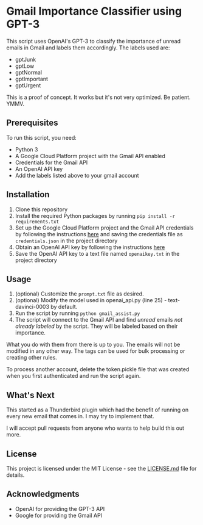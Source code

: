 # Gmail Importance Classifier using GPT-3

This script uses OpenAI's GPT-3 to classify the importance of unread emails in Gmail and labels them accordingly. The labels used are:

- gptJunk
- gptLow
- gptNormal 
- gptImportant
- gptUrgent 

This is a proof of concept. It works but it's not very optimized. Be patient. YMMV. 

## Prerequisites

To run this script, you need:
- Python 3
- A Google Cloud Platform project with the Gmail API enabled
- Credentials for the Gmail API
- An OpenAI API key
- Add the labels listed above to your gmail account

## Installation

1. Clone this repository
2. Install the required Python packages by running `pip install -r requirements.txt`
3. Set up the Google Cloud Platform project and the Gmail API credentials by following the instructions [here](https://developers.google.com/gmail/api/quickstart/python) and saving the credentials file as `credentials.json` in the project directory
4. Obtain an OpenAI API key by following the instructions [here](https://beta.openai.com/docs/quickstart)
5. Save the OpenAI API key to a text file named `openaikey.txt` in the project directory

## Usage

1. (optional) Customize the `prompt.txt` file as desired.
2. (optional) Modify the model used in openai_api.py (line 25) - text-davinci-0003 by default.
2. Run the script by running `python gmail_assist.py`
3. The script will connect to the Gmail API and find *unread* emails *not already labeled* by the script. They will be labeled based on their importance. 

What you do with them from there is up to you. The emails will not be modified in any other way. The tags can be used for bulk processing or creating other rules.

To process another account, delete the token.pickle file that was created when you first authenticated and run the script again.

## What's Next 

This started as a Thunderbird plugin which had the benefit of running on every new email that comes in. I may try to implement that. 

I will accept pull requests from anyone who wants to help build this out more. 

## License

This project is licensed under the MIT License - see the [LICENSE.md](LICENSE.md) file for details.

## Acknowledgments

- OpenAI for providing the GPT-3 API
- Google for providing the Gmail API
